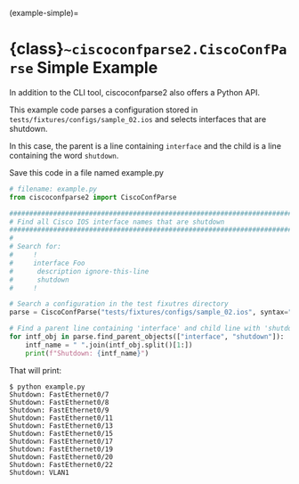 (example-simple)=

# {class}`~ciscoconfparse2.CiscoConfParse` Simple Example

In addition to the CLI tool, ciscoconfparse2 also offers a Python API.

This example code parses a configuration stored in
`tests/fixtures/configs/sample_02.ios` and selects interfaces that are shutdown.

In this case, the parent is a line containing `interface` and the child is a
line containing the word `shutdown`.

Save this code in a file named example.py

```python
# filename: example.py
from ciscoconfparse2 import CiscoConfParse

##############################################################################
# Find all Cisco IOS interface names that are shutdown
##############################################################################
#
# Search for:
#     !
#     interface Foo
#      description ignore-this-line
#      shutdown
#     !

# Search a configuration in the test fixutres directory
parse = CiscoConfParse("tests/fixtures/configs/sample_02.ios", syntax="ios")

# Find a parent line containing 'interface' and child line with 'shutdown'
for intf_obj in parse.find_parent_objects(["interface", "shutdown"]):
    intf_name = " ".join(intf_obj.split()[1:])
    print(f"Shutdown: {intf_name}")
```

That will print:

```none
$ python example.py
Shutdown: FastEthernet0/7
Shutdown: FastEthernet0/8
Shutdown: FastEthernet0/9
Shutdown: FastEthernet0/11
Shutdown: FastEthernet0/13
Shutdown: FastEthernet0/15
Shutdown: FastEthernet0/17
Shutdown: FastEthernet0/19
Shutdown: FastEthernet0/20
Shutdown: FastEthernet0/22
Shutdown: VLAN1
```
